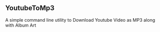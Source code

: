 ## YoutubeToMp3

A simple command line utility to Download Youtube Video as MP3 along with Album Art

